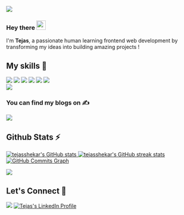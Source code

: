 ![](https://komarev.com/ghpvc/?username=TejasShekar&color=brightgreen)
<!-- [![](https://img.shields.io/github/followers/TejasShekar?label=GitHub%20Followers)](https://github.com/TejasShekar) -->

### Hey there <img src="https://media.giphy.com/media/hvRJCLFzcasrR4ia7z/giphy.gif" width="25px">
I'm <b>Tejas</b>, a passionate human learning frontend web development by transforming my ideas into building amazing projects !

## My skills 🚀

![](https://img.shields.io/badge/HTML5-E34F26?style=for-the-badge&logo=html5&logoColor=white)
![](https://img.shields.io/badge/CSS3-1572B6?style=for-the-badge&logo=css3&logoColor=white)
![](https://img.shields.io/badge/JavaScript-F7DF1E?style=for-the-badge&logo=javascript&logoColor=white)
![](https://img.shields.io/badge/react-%2320232a.svg?style=for-the-badge&logo=react&logoColor=%2361DAFB)
![](https://img.shields.io/badge/Visual_Studio_Code-0078D4?style=for-the-badge&logo=visual%20studio%20code&logoColor=white)
![](https://img.shields.io/badge/Git-F05032?style=for-the-badge&logo=git&logoColor=white)  
![](https://img.shields.io/badge/Markdown-000000?style=for-the-badge&logo=markdown&logoColor=white)

### You can find my blogs on ✍️ 
<a href="https://tejas01.hashnode.dev/"><img src="https://img.shields.io/badge/Hashnode-2962FF?style=for-the-badge&logo=hashnode&logoColor=white"/></a>

## Github Stats ⚡

<a href="http://www.github.com/tejasshekar">
  <img src="https://github-readme-stats.vercel.app/api?username=tejasshekar&show_icons=true&include_all_commits=true&theme=swift&hide_border=false&bg_color=FDFDFD&icon_color=fb8c01&title_color=fb8c01" alt="tejasshekar's GitHub stats" />
</a>

<a href="http://www.github.com/tejasshekar">
  <img src="https://github-readme-streak-stats.herokuapp.com?user=tejasshekar&date_format=M%20j%5B%2C%20Y%5D&background=FDFDFD" alt="tejasshekar's GitHub streak stats" />
</a>

<a href="http://www.github.com/tejasshekar">
  <img src="https://activity-graph.herokuapp.com/graph?username=tejasshekar&theme=minimal&bg_color=FDFDFD&hide_border=true&line=fb8c0180&point=fb8c01" alt="GitHub Commits Graph" />
</a>

<a href="https://github.com/tejasshekar/github-readme-stats"><img align="center" src="https://github-readme-stats.vercel.app/api/top-langs/?username=tejasshekar&layout=compact&theme=swift&hide_border=true" /></a>

## Let's Connect 🔗

[![](https://img.shields.io/twitter/follow/tejas_shekar?style=for-the-badge&logo=twitter)](https://twitter.com/tejas_shekar)
<a href="https://in.linkedin.com/in/tejasbc"><img src="https://img.shields.io/badge/LinkedIn-0077B5?style=for-the-badge&logo=linkedin&logoColor=white" alt="Tejas's LinkedIn Profile"/></a>

